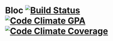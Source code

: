 # Bloc [![Build Status](https://travis-ci.org/joemaidman/bloc.svg?branch=master)](https://travis-ci.org/joemaidman/bloc) [![Code Climate GPA](https://codeclimate.com/github/joemaidman/bloc/badges/gpa.svg)](https://codeclimate.com/github/joemaidman/bloc) [![Code Climate Coverage](https://codeclimate.com/github/joemaidman/bloc/badges/coverage.svg)](https://codeclimate.com/github/joemaidman/bloc)
